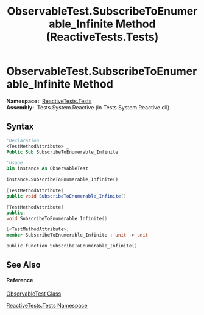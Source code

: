 ﻿---
title: ObservableTest.SubscribeToEnumerable_Infinite Method  (ReactiveTests.Tests)
TOCTitle: SubscribeToEnumerable_Infinite Method
ms:assetid: M:ReactiveTests.Tests.ObservableTest.SubscribeToEnumerable_Infinite
ms:mtpsurl: https://msdn.microsoft.com/en-us/library/reactivetests.tests.observabletest.subscribetoenumerable_infinite(v=VS.103)
ms:contentKeyID: 36621137
ms.date: 06/28/2011
mtps_version: v=VS.103
f1_keywords:
- ReactiveTests.Tests.ObservableTest.SubscribeToEnumerable_Infinite
dev_langs:
- CSharp
- JScript
- VB
- FSharp
- c++
---

# ObservableTest.SubscribeToEnumerable\_Infinite Method

**Namespace:**  [ReactiveTests.Tests](hh289046\(v=vs.103\).md)  
**Assembly:**  Tests.System.Reactive (in Tests.System.Reactive.dll)

## Syntax

``` vb
'Declaration
<TestMethodAttribute> _
Public Sub SubscribeToEnumerable_Infinite
```

``` vb
'Usage
Dim instance As ObservableTest

instance.SubscribeToEnumerable_Infinite()
```

``` csharp
[TestMethodAttribute]
public void SubscribeToEnumerable_Infinite()
```

``` c++
[TestMethodAttribute]
public:
void SubscribeToEnumerable_Infinite()
```

``` fsharp
[<TestMethodAttribute>]
member SubscribeToEnumerable_Infinite : unit -> unit 
```

``` jscript
public function SubscribeToEnumerable_Infinite()
```

## See Also

#### Reference

[ObservableTest Class](hh288687\(v=vs.103\).md)

[ReactiveTests.Tests Namespace](hh289046\(v=vs.103\).md)

